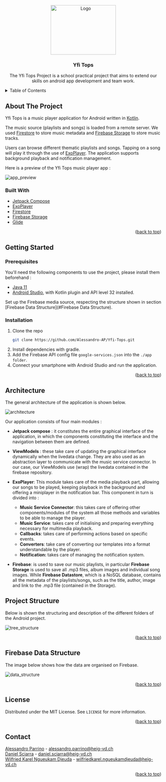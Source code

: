 <div align="center">
    <img src="images/logo.png" alt="Logo" width="210" height="160">

  <h3 align="center">Yfi Tops</h3>

  <p align="center">
    The Yfi Tops Project is a school practical project that aims to extend our skills on android app development and team work. 
    <br />
</div>
<!-- TABLE OF CONTENTS -->
<details>
  <summary>Table of Contents</summary>
  <ol>
    <li>
      <a href="#about-the-project">About The Project</a>
      <ul>
        <li><a href="#built-with">Built With</a></li>
      </ul>
    </li>
    <li>
      <a href="#getting-started">Getting Started</a>
      <ul>
        <li><a href="#prerequisites">Prerequisites</a></li>
        <li><a href="#installation">Installation</a></li>
      </ul>
    </li>
    <li><a href="#architecture">Architecture</a></li>
    <li><a href="#project structure">Project Structure</a></li>
    <li><a href="#firebase data structure">Firebase Data Structure</a></li>
    <li><a href="#license">License</a></li>
    <li><a href="#contact">Contact</a></li>
  </ol>
</details>




<!-- ABOUT THE PROJECT -->

## About The Project

Yfi Tops is a music player application for Android written in [Kotlin](https://kotlinlang.org/).

The music source (playlists and songs) is loaded from a remote server. 
We used [Firestore](https://firebase.google.com/docs/firestore) to store music metadata and 
[Firebase Storage](https://firebase.google.com/docs/storage) to store music tracks.

Users can browse different thematic playlists and songs. Tapping on a song will play it through the use of [ExoPlayer](https://exoplayer.dev/).
The application supports background playback and notification management.

Here is a preview of the Yfi Tops music player app :

![app_preview](images/screen_1.jpg)


### Built With

* [Jetpack Compose](https://developer.android.com/jetpack/compose)
* [ExoPlayer](https://exoplayer.dev)
* [Firestore](https://firebase.google.com/docs/firestore)
* [Firebase Storage](https://firebase.google.com/docs/storage)
* [Glide](https://github.com/bumptech/glide)

<p align="right">(<a href="#top">back to top</a>)</p>



<!-- GETTING STARTED -->

## Getting Started

### Prerequisites

You'll need the following components to use the project, please install them beforehand :

- [Java 11](https://openjdk.java.net/projects/jdk/11/)
- [Android Studio](https://developer.android.com/studio/), with Kotlin plugin and API level 32 installed.

Set up the Firebase media source, respecting the structure shown in section [Firebase Data Structure](#Firebase Data Structure).

### Installation

1. Clone the repo
   ```sh
   git clone https://github.com/Alessandro-AP/Yfi-Tops.git
   ```
2. Install dependencies with gradle.
3. Add the Firebase API config file `google-services.json` into the `./app folder`.
4. Connect your smartphone with Android Studio and run the application.

<p align="right">(<a href="#top">back to top</a>)</p>



<!-- ARCHITECTURE -->

## Architecture

The general architecture of the application is shown below.

![architecture](images/architecture.png)

Our application consists of four main modules :
- **Jetpack compose** : it constitutes the entire graphical interface of the application, in which the components constituting the interface and the navigation between them are defined.

- **ViewModels** : these take care of updating the graphical interface dynamically when the livedata change. They are also used as an abstraction layer to communicate with the music service connector. In our case, our ViewModels use (wrap) the livedata contained in the firebase repository.

- **ExoPlayer**: This module takes care of the media playback part, allowing our songs to be played, keeping playback in the background and offering a miniplayer in the notification bar. This component in turn is divided into :
  - **Music Service Connector**: this takes care of offering other components/modules of the system all those methods and variables to be able to manage the player.
  - **Music Service**: takes care of initialising and preparing everything necessary for multimedia playback.
  - **Callbacks**: takes care of performing actions based on specific events.
  - **Converters**: take care of converting our templates into a format understandable by the player.
  - **Notification:** takes care of managing the notification system.

- **Firebase**: is used to save our music playlists, in particular **Firebase Storage** is used to save all .mp3 files, album images and individual song images. While **Firebase Datastore**, which is a NoSQL database, contains all the metadata of the playlists/songs, such as the title, author, image and link to the .mp3 file (contained in the Storage).

<!-- PROJECT STRUCTURE-->

## Project Structure

Below is shown the structuring and description of the different folders of the Android project.

![tree_structure](images/folders_tree.png)

<p align="right">(<a href="#top">back to top</a>)</p>

<!-- FIREBASE DATA STRUCTURE-->

## Firebase Data Structure

The image below shows how the data are organised on Firebase.

![data_structure](images/data_structure.png)

<p align="right">(<a href="#top">back to top</a>)</p>

<!-- LICENSE -->

## License

Distributed under the MIT License. See `LICENSE` for more information.

<p align="right">(<a href="#top">back to top</a>)</p>



<!-- CONTACT -->

## Contact

[Alessandro Parrino](https://github.com/Alessandro-AP) - alessandro.parrino@heig-vd.ch <br>
[Daniel Sciarra](https://github.com/DS-Daniel) - daniel.sciarra@heig-vd.ch <br>
[Wilfried Karel Ngueukam Djeuda](https://github.com/wilfried01) - wilfriedkarel.ngueukamdjeuda@heig-vd.ch

<p align="right">(<a href="#top">back to top</a>)</p>
